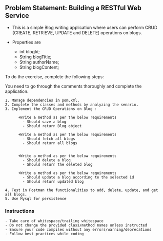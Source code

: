 ## Problem Statement: Building a RESTful Web Service

- This is a simple Blog writing application where users can perform CRUD (CREATE, RETRIEVE, UPDATE and DELETE) operations on blogs.
- Properties are

  -  int blogId;
  - String blogTitle;
  - String authorName;
  - String blogContent;

To do the exercise, complete the following steps:


You need to go through the comments thoroughly and complete the application.

    1. Manage dependencies in pom.xml.
    2. Complete the classes and methods by analyzing the senario.
    3. Implement the CRUD Operations on Blog :

          +Write a method as per the below requirements
            - Should save a blog
            - Should return Blog object

          +Write a method as per the below requirements
            - Should fetch all blogs
            - Should return all blogs


          +Write a method as per the below requirements
            - Should delete a blog
            - Should return the deleted blog

          +Write a method as per the below requirements
            - Should update a blog according to the selected id
            - Should return updated blog

    4. Test in Postman the functionalities to add, delete, update, and get all blogs.
    5. Use Mysql for persistence

### Instructions

    - Take care of whitespace/trailing whitespace
    - Do not change the provided class/method names unless instructed
    - Ensure your code compiles without any errors/warning/deprecations
    - Follow best practices while coding
